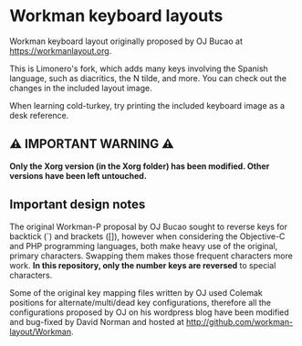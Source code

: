 Workman keyboard layouts
========================

Workman keyboard layout originally proposed by OJ Bucao at https://workmanlayout.org.

This is Limonero's fork, which adds many keys involving the Spanish language, such as diacritics, the N tilde, and more. You can check out the changes in the included layout image.

When learning cold-turkey, try printing the included keyboard image as a desk reference.

## ⚠️ IMPORTANT WARNING ⚠️

**Only the Xorg version (in the Xorg folder) has been modified. Other versions have been left untouched.**

## Important design notes

The original Workman-P proposal by OJ Bucao sought to reverse keys for backtick (`) and brackets ([]), however when considering the Objective-C and PHP programming languages, both make heavy use of the original, primary characters. Swapping them makes those frequent characters more work. **In this repository, only the number keys are reversed** to special characters.

Some of the original key mapping files written by OJ used Colemak positions for alternate/multi/dead key configurations, therefore all the configurations proposed by OJ on his wordpress blog have been modified and bug-fixed by David Norman and hosted at http://github.com/workman-layout/Workman.
